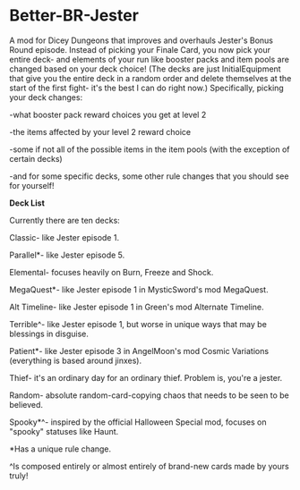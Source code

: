 # Better-BR-Jester
A mod for Dicey Dungeons that improves and overhauls Jester's Bonus Round episode. 
Instead of picking your Finale Card, you now pick your entire deck-
and elements of your run like booster packs and item pools are changed based on your deck choice!
(The decks are just InitialEquipment that give you the entire deck in a random order
and delete themselves at the start of the first fight- it's the best I can do right now.)
Specifically, picking your deck changes:

-what booster pack reward choices you get at level 2

-the items affected by your level 2 reward choice

-some if not all of the possible items in the item pools (with the exception of certain decks)

-and for some specific decks, some other rule changes that you should see for yourself!

**Deck List**

Currently there are ten decks:

Classic- like Jester episode 1.

Parallel*- like Jester episode 5.

Elemental- focuses heavily on Burn, Freeze and Shock.

MegaQuest*- like Jester episode 1 in MysticSword's mod MegaQuest.

Alt Timeline- like Jester episode 1 in Green's mod Alternate Timeline.

Terrible^- like Jester episode 1, but worse in unique ways that may be blessings in disguise.

Patient*- like Jester episode 3 in AngelMoon's mod Cosmic Variations (everything is based around jinxes).

Thief- it's an ordinary day for an ordinary thief. Problem is, you're a jester.

Random- absolute random-card-copying chaos that needs to be seen to be believed.

Spooky*^- inspired by the official Halloween Special mod, focuses on "spooky" statuses like Haunt.

*Has a unique rule change.

^Is composed entirely or almost entirely of brand-new cards made by yours truly!
